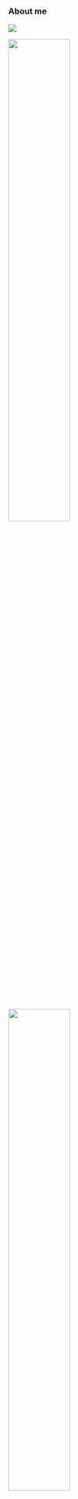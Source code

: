 ### About me

<img src='https://hacked-github-stat-trophies.vercel.app/?username=jorgermduarte&theme=dracula&column=11'>
<p align=left>
  <img algin='left' width='49.7%' src='https://readme-stats-fabio-vicente.vercel.app/api?username=jorgermduarte&count_private=true&show_icons=true&theme=dracula' />
  <img algin='right' width='49.7%' src='https://github-readme-streak-stats.herokuapp.com/?user=jorgermduarte&theme=dracula' />
</p>

